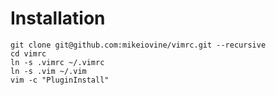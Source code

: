 # Installation
```
git clone git@github.com:mikeiovine/vimrc.git --recursive
cd vimrc
ln -s .vimrc ~/.vimrc
ln -s .vim ~/.vim
vim -c "PluginInstall"
```
